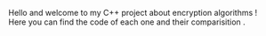 Hello and welcome to my C++ project about encryption algorithms !  
Here you can find the code of each one and their comparisition .
